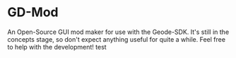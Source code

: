 # GD-Mod
An Open-Source GUI mod maker for use with the Geode-SDK. It's still in the concepts stage, so don't expect anything useful for quite a while. Feel free to help with the development!
test
